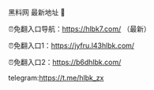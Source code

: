 黑料网 最新地址 👋

⏰免翻入口导航：https://hlbk7.com/ （最新）

⏰免翻入口1：https://jyfru.l43hlbk.com/

⏰免翻入口2：https://b6dhlbk.com/

telegram:https://t.me/hlbk_zx
